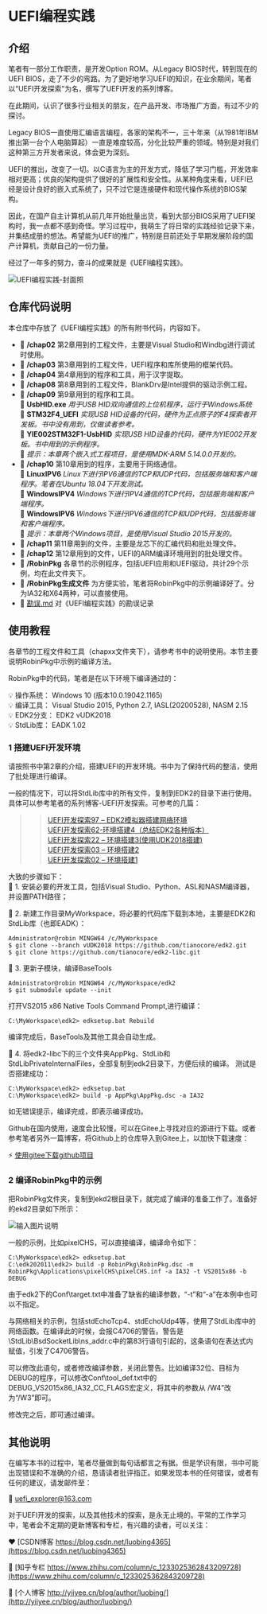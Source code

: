 #  **UEFI编程实践** 

## 介绍
笔者有一部分工作职责，是开发Option ROM。从Legacy BIOS时代，转到现在的UEFI BIOS，走了不少的弯路。为了更好地学习UEFI的知识，在业余期间，笔者以“UEFI开发探索”为名，撰写了UEFI开发的系列博客。

在此期间，认识了很多行业相关的朋友，在产品开发、市场推广方面，有过不少的探讨。

Legacy BIOS一直使用汇编语言编程，各家的架构不一，三十年来（从1981年IBM推出第一台个人电脑算起）一直是难度较高，分化比较严重的领域。特别是对我们这种第三方开发者来说，体会更为深刻。

UEFI的推出，改变了一切。以C语言为主的开发方式，降低了学习门槛，开发效率相对更高；优良的架构提供了很好的扩展性和安全性。从某种角度来看，UEFI已经是设计良好的嵌入式系统了，只不过它是连接硬件和现代操作系统的BIOS架构。

因此，在国产自主计算机从前几年开始批量出货，看到大部分BIOS采用了UEFI架构时，我一点都不感到奇怪。学习过程中，我萌生了将日常的实践经验记录下来，并集结成册的想法。希望能为UEFI的推广，特别是目前还处于早期发展阶段的国产计算机，贡献自己的一份力量。

经过了一年多的努力，奋斗的成果就是《UEFI编程实践》。

![UEFI编程实践-封面照](https://images.gitee.com/uploads/images/2021/0829/094740_cbbe1424_791211.png "gitee_cover.png")

## 仓库代码说明

本仓库中存放了《UEFI编程实践》的所有附书代码，内容如下。

*  :file_folder:  **/chap02**  第2章用到的工程文件，主要是Visual Studio和Windbg进行调试时使用。
*  :file_folder:  **/chap03**  第3章用到的工程文件，UEFI程序和库所使用的框架代码。
*  :file_folder:  **/chap04**  第4章用到的程序和工具，用于汉字提取。
*  :file_folder:  **/chap08**  第8章用到的工程文件，BlankDrv是Intel提供的驱动示例工程。
*  :open_file_folder:  **/chap09**  第9章用到的程序和工具。<br>
   :wrench: **UsbHID.exe**   _用于USB HID双向通信的上位机程序，运行于Windows系统_ <br>
   :bookmark_tabs: **STM32F4_UEFI**   _实现USB HID设备的代码，硬件为正点原子的F4探索者开发板。书中没有用到，仅做读者参考。_ <br>
   :bookmark_tabs: **YIE002STM32F1-UsbHID**   _实现USB HID设备的代码，硬件为YIE002开发板。书中用到的示例程序。_<br>
   :pushpin: _提示：本章两个嵌入式工程项目，是使用MDK-ARM 5.14.0.0开发的。_<br>
*  :open_file_folder:  **/chap10**  第10章用到的程序，主要用于网络通信。<br>
   :bookmark_tabs: **LinuxIPV6**  _Linux下进行IPV6通信的TCP和UDP代码，包括服务端和客户端程序。笔者在Ubuntu 18.04下开发测试。_<br>
   :bookmark_tabs: **WindowsIPV4**  _Windows下进行IPV4通信的TCP代码，包括服务端和客户端程序。_<br>
   :bookmark_tabs: **WindowsIPV6**  _Windows下进行IPV6通信的TCP和UDP代码，包括服务端和客户端程序。_<br>
   :pushpin: _提示：本章两个Windows项目，是使用Visual Studio 2015开发的。_<br>
*  :file_folder:  **/chap11**  第11章用到的文件，主要是龙芯下的汇编代码和批处理文件。
*  :file_folder:  **/chap12**  第12章用到的文件，UEFI的ARM编译环境用到的批处理文件。
*  :file_folder:  **/RobinPkg**  各章节的示例程序，包括UEFI应用和UEFI驱动，共计29个示例，均在此文件夹下。
*  :file_folder:  **/RobinPkg生成文件**   为方便实验，笔者将RobinPkg中的示例编译好了。分为IA32和X64两种，可以直接使用。
*  :page_facing_up:  [勘误.md](https://github.com/luobing/uefi-practical-programming/blob/main/%E5%8B%98%E8%AF%AF.md)  对《UEFI编程实践》的勘误记录 

## 使用教程

各章节的工程文件和工具（chapxx文件夹下），请参考书中的说明使用。本节主要说明RobinPkg中示例的编译方法。

RobinPkg中的代码，笔者是在以下环境下编译通过的：

 :bulb: 操作系统： Windows 10 (版本10.0.19042.1165)<br>
 :bulb: 编译工具： Visual Studio 2015, Python 2.7, IASL(20200528), NASM 2.15<br>
 :bulb: EDK2分支： EDK2 vUDK2018<br>
 :bulb: StdLib库： EADK 1.02<br>

### 1 搭建UEFI开发环境
请按照书中第2章的介绍，搭建UEFI的开发环境。书中为了保持代码的整洁，使用了批处理进行编译。

一般的情况下，可以将StdLib库中的所有文件，复制到EDK2的目录下进行使用。具体可以参考笔者的系列博客-UEFI开发探索。可参考的几篇：

>>[UEFI开发探索97 – EDK2模拟器搭建网络环境](https://blog.csdn.net/luobing4365/article/details/119848459)<br>
>>[UEFI开发探索62-环境搭建4（总结EDK2各种版本）](https://blog.csdn.net/luobing4365/article/details/107182353)<br>
>>[UEFI开发探索22 – 环境搭建3(使用UDK2018搭建)](https://blog.csdn.net/luobing4365/article/details/101018455)<br>
>>[UEFI开发探索03 – 环境搭建2](https://blog.csdn.net/luobing4365/article/details/100188051)<br>
>>[UEFI开发探索02 – 环境搭建1](https://blog.csdn.net/luobing4365/article/details/100187798)<br>

大致的步骤如下：<br>
:low_brightness: 1. 安装必要的开发工具，包括Visual Studio、Python、ASL和NASM编译器，并设置PATH路径；

:low_brightness: 2. 新建工作目录MyWorkspace，将必要的代码库下载到本地，主要是EDK2和StdLib库（也即EADK）：

```
Administrator@robin MINGW64 /c/MyWorkspace
$ git clone --branch vUDK2018 https://github.com/tianocore/edk2.git
$ git clone https://github.com/tianocore/edk2-libc.git
```

:low_brightness: 3. 更新子模块，编译BaseTools

```
Administrator@robin MINGW64 /c/MyWorkspace/edk2
$ git submodule update --init
```

打开VS2015 x86 Native Tools Command Prompt,进行编译：

`C:\MyWorkspace\edk2> edksetup.bat Rebuild`

编译完成后，BaseTools及其他工具会自动生成。

:low_brightness: 4. 将edk2-libc下的三个文件夹AppPkg、StdLib和StdLibPrivateInternalFiles，全部复制到edk2目录下，方便后续的编译。
测试是否搭建成功：

```
C:\MyWorkspace\edk2> edksetup.bat
C:\MyWorkspace\edk2> build -p AppPkg\AppPkg.dsc -a IA32 
```

如无错误提示，编译完成，即表示编译成功。

Github在国内使用，速度会比较慢，可以在Gitee上寻找对应的源进行下载。或者参考笔者另外一篇博客，将Github上的仓库导入到Gitee上，以加快下载速度：

 :zap: [使用gitee下载github项目](https://blog.csdn.net/luobing4365/article/details/105658274)

### 2 编译RobinPkg中的示例

把RobinPkg文件夹，复制到ekd2根目录下，就完成了编译的准备工作了。准备好的ekd2目录如下所示：

![输入图片说明](https://images.gitee.com/uploads/images/2021/0829/142318_b353a02b_791211.png "gitee_edk2_dir.png")

一般的示例，比如pixelCHS，可以直接编译，编译命令如下：

```
C:\MyWorkspace\edk2> edksetup.bat
C:\edk202011\edk2> build -p RobinPkg\RobinPkg.dsc -m RobinPkg\Applications\pixelCHS\pixelCHS.inf -a IA32 -t VS2015x86 -b DEBUG 
```

由于edk2下的Conf\target.txt中准备了缺省的编译参数，“-t”和“-a”在本例中也可以不指定。

与网络相关的示例，包括stdEchoTcp4、stdEchoUdp4等，使用了StdLib库中的网络函数。在编译此的时候，会报C4706的警告。警告是\StdLib\BsdSocketLib\ns_addr.c中的第83行语句引起的，这条语句在表达式内赋值，引发了C4706警告。

可以修改此语句，或者修改编译参数，关闭此警告。比如编译32位、目标为DEBUG的程序，可以修改Conf\tool_def.txt中的DEBUG_VS2015x86_IA32_CC_FLAGS宏定义，将其中的参数从
/W4”改为“/W3”即可。

修改完之后，即可通过编译。

## 其他说明
在编写本书的过程中，笔者尽量做到每句话都言之有据。但是学识有限，书中可能出现错误和不准确的介绍，恳请读者批评指正。如果发现本书的任何错误，或者有任何的建议，请发邮件至：

 :email: [uefi_explorer@163.com](uefi_explorer@163.com)

对于UEFI开发的探索，以及其他技术的探索，是永无止境的。平常的工作学习中，笔者会不定期的更新博客和专栏，有兴趣的读者，可以关注：

 :heart: [CSDN博客 https://blog.csdn.net/luobing4365](https://blog.csdn.net/luobing4365)

 :purple_heart: [知乎专栏 https://www.zhihu.com/column/c_1233025362843209728](https://www.zhihu.com/column/c_1233025362843209728)

 :blue_heart: [个人博客 http://yiiyee.cn/blog/author/luobing/](http://yiiyee.cn/blog/author/luobing/)
